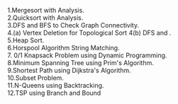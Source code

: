 
1.Mergesort with Analysis. \
2.Quicksort with Analysis. \
3.DFS and BFS to Check Graph Connectivity. \
4.(a) Vertex Deletion for Topological Sort 4(b) DFS and . \
5.Heap Sort. \
6.Horspool Algorithm String Matching. \
7. 0/1 Knapsack Problem using Dynamic Programming. \
8.Minimum Spanning Tree using Prim's Algorithm. \
9.Shortest Path using Dijkstra's Algorithm. \
10.Subset Problem. \
11.N-Queens using Backtracking. \
12.TSP using Branch and Bound  

